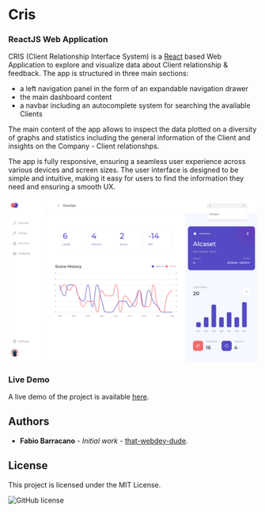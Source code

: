 # Cris

### ReactJS Web Application

CRIS (Client Relationship Interface System) is a [React](https://react.dev/) based Web Application to explore and visualize data about Client relationship & feedback. The app is structured in three main sections:

- a left navigation panel in the form of an expandable navigation drawer
- the main dashboard content
- a navbar including an autocomplete system for searching the available Clients

The main content of the app allows to inspect the data plotted on a diversity of graphs and statistics including the general information of the Client and insights on the Company - Client relationshps.

The app is fully responsive, ensuring a seamless user experience across various devices and screen sizes. The user interface is designed to be simple and intuitive, making it easy for users to find the information they need and ensuring a smooth UX.

<img width="700px" src="https://github.com/that-webdev-dude/cris-dashboard/blob/main/screengrabs/screengrab.png" alt="app screengrab">

### Live Demo

A live demo of the project is available [here](https://that-cris-dashboard-836b928d5608.herokuapp.com/).

## Authors

- **Fabio Barracano** - _Initial work_ - [that-webdev-dude](https://github.com/that-webdev-dude).

## License

This project is licensed under the MIT License.

![GitHub license](https://img.shields.io/badge/license-MIT-blue.svg)
